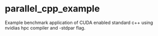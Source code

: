 # parallel_cpp_example



Example benchmark application of CUDA enabled standard c++ using nvidias hpc compiler and -stdpar flag.
